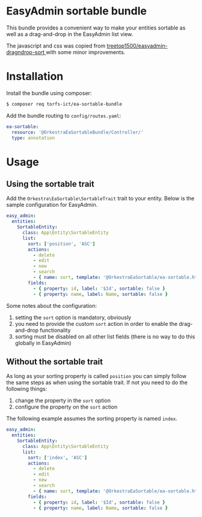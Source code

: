 # EasyAdmin sortable bundle

This bundle provides a convenient way to make your entities sortable as well as a drag-and-drop in the
EasyAdmin list view.

The javascript and css was copied from [treetop1500/easyadmin-dragndrop-sort
](https://github.com/treetop1500/easyadmin-dragndrop-sort) with some minor improvements.

# Installation

Install the bundle using composer:

```bash
$ composer req torfs-ict/ea-sortable-bundle
```

Add the bundle routing to `config/routes.yaml`:

```yaml
ea-sortable:
  resource: '@OrkestraEaSortableBundle/Controller/'
  type: annotation
```

# Usage

## Using the sortable trait

Add the `Orkestra\EaSortable\SortableTrait` trait to your entity. Below is the sample configuration for 
EasyAdmin.

```yaml
easy_admin:
  entities:
    SortableEntity:
      class: App\Entity\SortableEntity
      list:
        sort: ['position', 'ASC']
        actions:
          - delete
          - edit
          - new
          - search
          - { name: sort, template: '@OrkestraEaSortable/ea-sortable.html.twig' }
        fields:
          - { property: id, label: '$Id', sortable: false }
          - { property: name, label: Name, sortable: false }
```

Some notes about the configuration:

1. setting the `sort` option is mandatory, obviously
2. you need to provide the custom `sort` action in order to enable the drag-and-drop functionality
3. sorting must be disabled on all other list fields (there is no way to do this globally in EasyAdmin)

## Without the sortable trait

As long as your sorting property is called `position` you can simply follow the same steps as when
using the sortable trait. If not you need to do the following things:

1. change the property in the `sort` option
2. configure the property on the `sort` action

The following example assumes the sorting property is named `index`.

```yaml
easy_admin:
  entities:
    SortableEntity:
      class: App\Entity\SortableEntity
      list:
        sort: ['index', 'ASC']
        actions:
          - delete
          - edit
          - new
          - search
          - { name: sort, template: '@OrkestraEaSortable/ea-sortable.html.twig', property: index }
        fields:
          - { property: id, label: '$Id', sortable: false }
          - { property: name, label: Name, sortable: false }
```